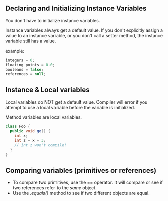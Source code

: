 ## Declaring and Initializing Instance Variables
You don't have to initialize instance variables.

Instance variables always get a default value. If you don't explicitly assign a value to an instance variable, or you don't call a setter method, the instance variable still has a value.

example:
```java
integers = 0;
floating points = 0.0;
booleans = false;
references = null;
```

## Instance & Local variables
Local variables do NOT get a default value. Compiler will error if you attempt to use a local variable before the variable is initialized.

Method variables are local variables.

```java
class Foo {
  public void go() {
    int x;
    int z = x + 3;
    // int z won't compile!
  }
}
```

## Comparing variables (primitives or references)
* To compare two primitives, use the == operator. It will compare or see if two references refer to the *same* object.
* Use the *.equals()* method to see if two different objects are equal.
